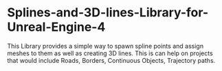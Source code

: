 # Splines-and-3D-lines-Library-for-Unreal-Engine-4
This Library provides a simple way to spawn spline points and assign meshes to them as well as creating 3D lines. This is can help on projects that would include Roads, Borders, Continuous Objects, Trajectory paths.
